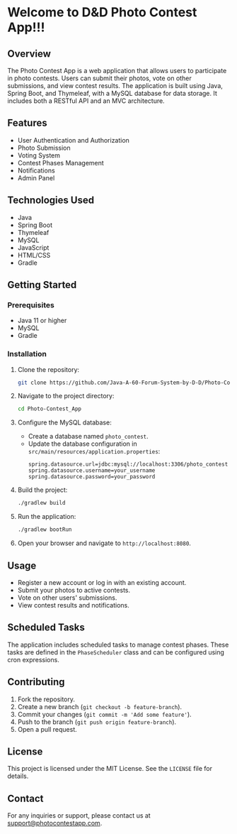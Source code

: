 # Welcome to D&D Photo Contest App!!!



## Overview
The Photo Contest App is a web application that allows users to participate in photo contests. Users can submit their photos, vote on other submissions, and view contest results. The application is built using Java, Spring Boot, and Thymeleaf, with a MySQL database for data storage. It includes both a RESTful API and an MVC architecture.

## Features
- User Authentication and Authorization
- Photo Submission
- Voting System
- Contest Phases Management
- Notifications
- Admin Panel

## Technologies Used
- Java
- Spring Boot
- Thymeleaf
- MySQL
- JavaScript
- HTML/CSS
- Gradle

## Getting Started

### Prerequisites
- Java 11 or higher
- MySQL
- Gradle

### Installation
1. Clone the repository:
    ```sh
    git clone https://github.com/Java-A-60-Forum-System-by-D-D/Photo-Contest_App.git
    ```
2. Navigate to the project directory:
    ```sh
    cd Photo-Contest_App
    ```
3. Configure the MySQL database:
    - Create a database named `photo_contest`.
    - Update the database configuration in `src/main/resources/application.properties`:
        ```properties
        spring.datasource.url=jdbc:mysql://localhost:3306/photo_contest
        spring.datasource.username=your_username
        spring.datasource.password=your_password
        ```

4. Build the project:
    ```sh
    ./gradlew build
    ```

5. Run the application:
    ```sh
    ./gradlew bootRun
    ```

6. Open your browser and navigate to `http://localhost:8080`.

## Usage
- Register a new account or log in with an existing account.
- Submit your photos to active contests.
- Vote on other users' submissions.
- View contest results and notifications.

## Scheduled Tasks
The application includes scheduled tasks to manage contest phases. These tasks are defined in the `PhaseScheduler` class and can be configured using cron expressions.

## Contributing
1. Fork the repository.
2. Create a new branch (`git checkout -b feature-branch`).
3. Commit your changes (`git commit -m 'Add some feature'`).
4. Push to the branch (`git push origin feature-branch`).
5. Open a pull request.

## License
This project is licensed under the MIT License. See the `LICENSE` file for details.

## Contact
For any inquiries or support, please contact us at support@photocontestapp.com.
